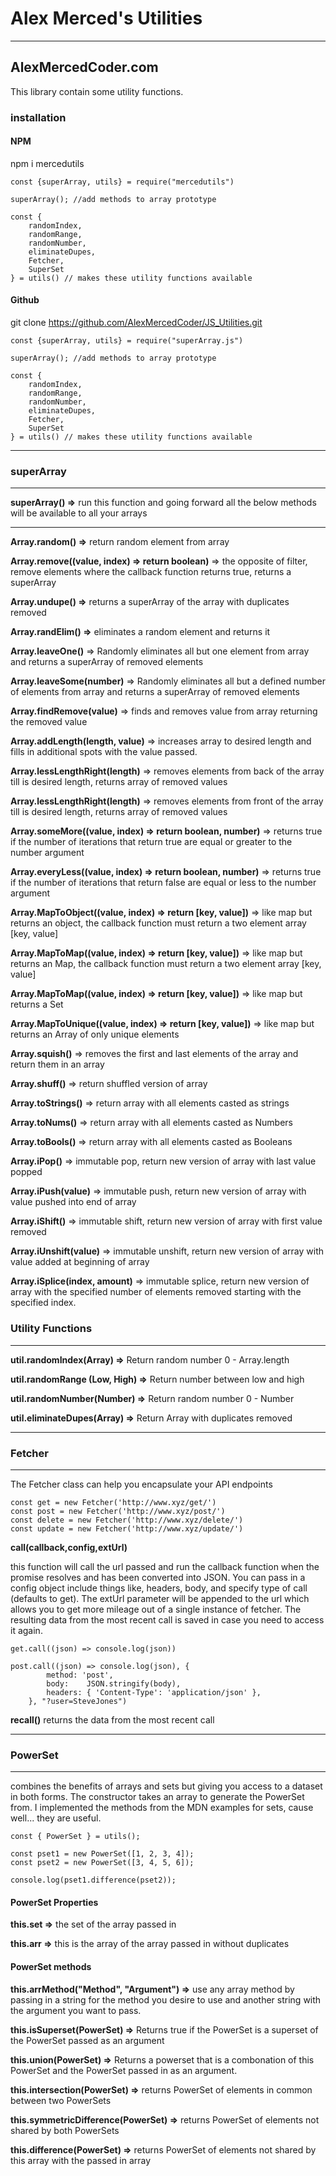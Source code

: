 # Alex Merced's Utilities

---

## AlexMercedCoder.com

This library contain some utility functions.

### installation

#### NPM

npm i mercedutils

```
const {superArray, utils} = require("mercedutils")

superArray(); //add methods to array prototype

const {
    randomIndex,
    randomRange,
    randomNumber,
    eliminateDupes,
    Fetcher,
    SuperSet
} = utils() // makes these utility functions available
```

#### Github

git clone https://github.com/AlexMercedCoder/JS_Utilities.git

```
const {superArray, utils} = require("superArray.js")

superArray(); //add methods to array prototype

const {
    randomIndex,
    randomRange,
    randomNumber,
    eliminateDupes,
    Fetcher,
    SuperSet
} = utils() // makes these utility functions available

```

---

### superArray

---

**superArray() =>** run this function and going forward all the below methods will be available to all your arrays

---

**Array.random() =>** return random element from array

**Array.remove((value, index) => return boolean)** => the opposite of filter, remove elements where the callback function returns true, returns a superArray

**Array.undupe() =>** returns a superArray of the array with duplicates removed

**Array.randElim() =>** eliminates a random element and returns it

**Array.leaveOne()** => Randomly eliminates all but one element from array and returns a superArray of removed elements

**Array.leaveSome(number)** => Randomly eliminates all but a defined number of elements from array and returns a superArray of removed elements

**Array.findRemove(value)** => finds and removes value from array returning the removed value

**Array.addLength(length, value)** => increases array to desired length and fills in additional spots with the value passed.

**Array.lessLengthRight(length)** => removes elements from back of the array till is desired length, returns array of removed values

**Array.lessLengthRight(length)** => removes elements from front of the array till is desired length, returns array of removed values

**Array.someMore((value, index) => return boolean, number)** => returns true if the number of iterations that return true are equal or greater to the number argument

**Array.everyLess((value, index) => return boolean, number)** => returns true if the number of iterations that return false are equal or less to the number argument

**Array.MapToObject((value, index) => return [key, value])** => like map but returns an object, the callback function must return a two element array [key, value]

**Array.MapToMap((value, index) => return [key, value])** => like map but returns an Map, the callback function must return a two element array [key, value]

**Array.MapToMap((value, index) => return [key, value])** => like map but returns a Set

**Array.MapToUnique((value, index) => return [key, value])** => like map but returns an Array of only unique elements

**Array.squish()** => removes the first and last elements of the array and return them in an array

**Array.shuff()** => return shuffled version of array

**Array.toStrings()** => return array with all elements casted as strings

**Array.toNums()** => return array with all elements casted as Numbers

**Array.toBools()** => return array with all elements casted as Booleans

**Array.iPop()** => immutable pop, return new version of array with last value popped

**Array.iPush(value)** => immutable push, return new version of array with value pushed into end of array

**Array.iShift()** => immutable shift, return new version of array with first value removed

**Array.iUnshift(value)** => immutable unshift, return new version of array with value added at beginning of array

**Array.iSplice(index, amount)** => immutable splice, return new version of array with the specified number of elements removed starting with the specified index.

### Utility Functions

---

**util.randomIndex(Array) =>** Return random number 0 - Array.length

**util.randomRange (Low, High) =>** Return number between low and high

**util.randomNumber(Number) =>** Return random number 0 - Number

**util.eliminateDupes(Array) =>** Return Array with duplicates removed

---

### Fetcher

---

The Fetcher class can help you encapsulate your API endpoints

```
const get = new Fetcher('http://www.xyz/get/')
const post = new Fetcher('http://www.xyz/post/')
const delete = new Fetcher('http://www.xyz/delete/')
const update = new Fetcher('http://www.xyz/update/')
```

**call(callback,config,extUrl)**

this function will call the url passed and run the callback function when the promise resolves and has been converted into JSON. You can pass in a config object include things like, headers, body, and specify type of call (defaults to get). The extUrl parameter will be appended to the url which allows you to get more mileage out of a single instance of fetcher. The resulting data from the most recent call is saved in case you need to access it again.

```
get.call((json) => console.log(json))

post.call((json) => console.log(json), {
        method: 'post',
        body:    JSON.stringify(body),
        headers: { 'Content-Type': 'application/json' },
    }, "?user=SteveJones")

```

**recall()**
returns the data from the most recent call

---

### PowerSet

---

combines the benefits of arrays and sets but giving you access to a dataset in both forms. The constructor takes an array to generate the PowerSet from. I implemented the methods from the MDN examples for sets, cause well... they are useful.

```
const { PowerSet } = utils();

const pset1 = new PowerSet([1, 2, 3, 4]);
const pset2 = new PowerSet([3, 4, 5, 6]);

console.log(pset1.difference(pset2));
```

#### PowerSet Properties

**this.set =>** the set of the array passed in

**this.arr =>** this is the array of the array passed in without duplicates

#### PowerSet methods

**this.arrMethod("Method", "Argument") =>** use any array method by passing in a string for the method you desire to use and another string with the argument you want to pass.

**this.isSuperset(PowerSet) =>** Returns true if the PowerSet is a superset of the PowerSet passed as an argument

**this.union(PowerSet) =>** Returns a powerset that is a combonation of this PowerSet and the PowerSet passed in as an argument.

**this.intersection(PowerSet) =>** returns PowerSet of elements in common between two PowerSets

**this.symmetricDifference(PowerSet) =>** returns PowerSet of elements not shared by both PowerSets

**this.difference(PowerSet) =>** returns PowerSet of elements not shared by this array with the passed in array
